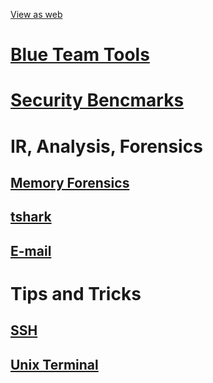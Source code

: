 [View as web](https://hrunkaru.github.io/)

# [Blue Team Tools](bluetools/links.md)

# [Security Bencmarks](SecBenchmark/links.md)

# IR, Analysis, Forensics
## [Memory Forensics](IRAnalysis/MemForensics.md)
## [tshark](IRAnalysis/tshark)
## [E-mail](IRAnalysis/email)



# Tips and Tricks
## [SSH](tipstricks/ssh.md)
## [Unix Terminal](tipstricks/unix_terminal.md)
